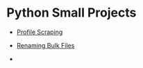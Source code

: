 # Python Small Projects
 
- [Profile Scraping](https://github.com/marcoshsq/Python_Small_Projects/tree/main/Profile%20Scraping)

- [Renaming Bulk Files](https://github.com/marcoshsq/Python_Small_Projects/tree/main/Renaming%20Bulk%20Files)

- []()
